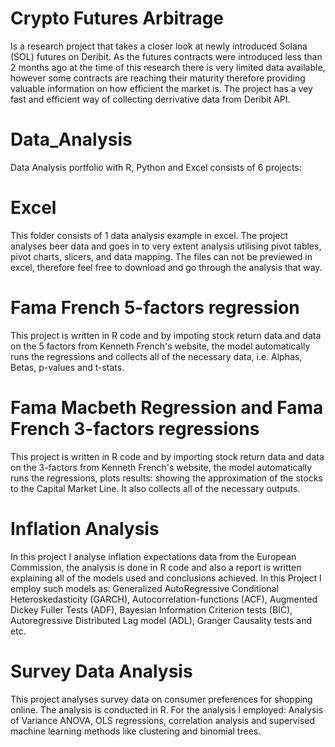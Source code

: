 # Crypto Futures Arbitrage
Is a research project that takes a closer look at newly introduced Solana (SOL) futures on Deribit.  As the futures contracts were introduced less than 2 months ago at the time of this research there is very limited data available, however some contracts are reaching their maturity therefore providing valuable information on how efficient the market is. The project has a vey fast and efficient way of collecting derrivative data from Deribit API.

# Data_Analysis
Data Analysis portfolio with R, Python and Excel consists of 6 projects:

# Excel
This folder consists of 1 data analysis example in excel. The project analyses beer data and goes in to very extent analysis utilising pivot tables, pivot charts, slicers, and data mapping. The files can not be previewed in excel, therefore feel free to download and go through the analysis that way.

# Fama French 5-factors regression
This project is written in R code and by impoting stock return data and data on the 5 factors from Kenneth French's website, the model automatically runs the regressions and collects all of the necessary data, i.e. Alphas, Betas, p-values and t-stats.

# Fama Macbeth Regression and Fama French 3-factors regressions
This project is written in R code and by importing stock return data and data on the 3-factors from Kenneth French's website, the model automatically runs  the regressions, plots results: showing the approximation of the stocks to the Capital Market Line. It also collects all of the necessary outputs.

# Inflation Analysis
In this project I analyse inflation expectations data from the European Commission, the analysis is done in R code and also a report is written explaining all of the models used and conclusions achieved. In this Project I employ such models as: Generalized AutoRegressive Conditional Heteroskedasticity (GARCH), Autocorrelation-functions (ACF), Augmented Dickey Fuller Tests (ADF), Bayesian Information Criterion tests (BIC), Autoregressive Distributed Lag model (ADL), Granger Causality tests and etc.

# Survey Data Analysis
This project analyses survey data on consumer preferences for shopping online. The analysis is conducted in R. For the analysis I employed: Analysis of Variance ANOVA, OLS regressions, correlation analysis and supervised machine learning methods like clustering and binomial trees.
